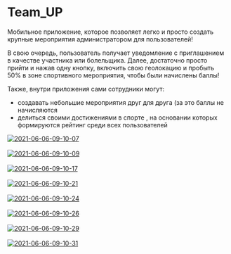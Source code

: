# Team_UP
Мобильное приложение, которое позволяет легко и просто создать крупные мероприятия администратором для пользователей!

В свою очередь, пользователь получает уведомление с приглашением в качестве участника или болельщика. Далее, достаточно просто прийти и нажав одну кнопку, включить свою геолокацию и пробыть 50%  в зоне спортивного мероприятия, чтобы были начислены баллы!

Также, внутри приложения сами сотрудники могут:
- создавать небольшие мероприятия друг для друга (за это баллы не начисляются
- делиться своими достижениями в спорте , на основании которых формируются рейтинг среди всех пользователей

<a href="https://postimg.cc/fJr0RfjW" target="_blank"><img src="https://i.postimg.cc/fJr0RfjW/2021-06-06-09-10-07.png" alt="2021-06-06-09-10-07"/></a><br/><br/>
<a href="https://postimg.cc/1Vzf988N" target="_blank"><img src="https://i.postimg.cc/1Vzf988N/2021-06-06-09-10-09.png" alt="2021-06-06-09-10-09"/></a><br/><br/>
<a href="https://postimg.cc/V57JKWh9" target="_blank"><img src="https://i.postimg.cc/V57JKWh9/2021-06-06-09-10-17.png" alt="2021-06-06-09-10-17"/></a><br/><br/>
<a href="https://postimg.cc/ZB4WM7ZH" target="_blank"><img src="https://i.postimg.cc/ZB4WM7ZH/2021-06-06-09-10-21.png" alt="2021-06-06-09-10-21"/></a><br/><br/>
<a href="https://postimg.cc/sQmMdYgr" target="_blank"><img src="https://i.postimg.cc/sQmMdYgr/2021-06-06-09-10-24.png" alt="2021-06-06-09-10-24"/></a><br/><br/>
<a href="https://postimg.cc/06p6ZRgr" target="_blank"><img src="https://i.postimg.cc/06p6ZRgr/2021-06-06-09-10-26.png" alt="2021-06-06-09-10-26"/></a><br/><br/>
<a href="https://postimg.cc/yD33g3vm" target="_blank"><img src="https://i.postimg.cc/yD33g3vm/2021-06-06-09-10-29.png" alt="2021-06-06-09-10-29"/></a><br/><br/>
<a href="https://postimg.cc/cKqgQ1bV" target="_blank"><img src="https://i.postimg.cc/cKqgQ1bV/2021-06-06-09-10-31.png" alt="2021-06-06-09-10-31"/></a><br/><br/>
